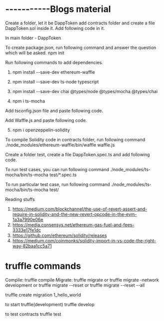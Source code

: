 # -----------Blogs material

Create a folder, let it be DappToken
add contracts folder and create a file DappToken.sol inside it.
Add following code in it.

In main folder - DappToken

To create package.json, run following command and answer the question which will be asked.
npm init

Run following commands to add dependencies.

1. npm install --save-dev ethereum-waffle

2. npm install --save-dev ts-node typescript

3. npm install --save-dev chai @types/node @types/mocha @types/chai

4. npm i ts-mocha

Add tsconfig.json file and paste following code.

Add Waffle.js and paste following code.

5. npm i openzeppelin-solidity

To compile Solidity code in contracts folder, run following command
./node_modules/ethereum-waffle/bin/waffle waffle.js

Create a folder test, create a file DappToken.spec.ts and add following code.

To run test cases, you can run following command
./node_modules/ts-mocha/bin/ts-mocha test/\*.spec.ts

To run particular test case, run following command
./node_modules/ts-mocha/bin/ts-mocha test/<name-of-testcase>

Reading stuffs

1. https://medium.com/blockchannel/the-use-of-revert-assert-and-require-in-solidity-and-the-new-revert-opcode-in-the-evm-1a3a7990e06e
2. https://media.consensys.net/ethereum-gas-fuel-and-fees-3333e17fe1dc
3. https://github.com/ethereum/solidity/releases
4. https://medium.com/coinmonks/solidity-import-in-vs-code-the-right-way-82baa1cc5a71

# truffle commands

Compile: truffle compile
Migrate: truffle migrate
or
truffle migrate -network development
or
truffle migrate --reset
or
truffle migrate --reset --all

truffle create migration 1_hello_world

to start truffle(development)
truffle develop

to test contracts
truffle test
